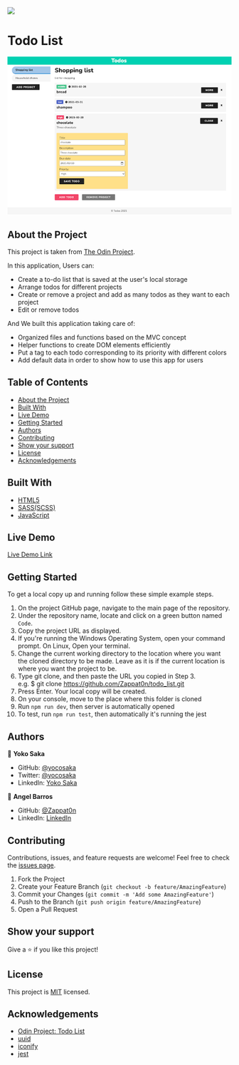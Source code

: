 ![](https://img.shields.io/badge/Microverse-blueviolet)
# Todo List
![Top Page Screenshot](./screenshot.png)


## About the Project

This project is taken from [The Odin Project](https://www.theodinproject.com/courses/javascript/lessons/todo-list).

In this application, Users can:
- Create a to-do list that is saved at the user's local storage
- Arrange todos for different projects
- Create or remove a project and add as many todos as they want to each project
- Edit or remove todos

And We built this application taking care of:
- Organized files and functions based on the MVC concept
- Helper functions to create DOM elements efficiently
- Put a tag to each todo corresponding to its priority with different colors
- Add default data in order to show how to use this app for users

## Table of Contents

* [About the Project](#about-the-project)
* [Built With](#built-with)
* [Live Demo](#live-demo)
* [Getting Started](#getting-started)
* [Authors](#authors)
* [Contributing](#contributing)
* [Show your support](#show-your-support)
* [License](#license)
* [Acknowledgements](#acknowledgements)

## Built With

* [HTML5](https://en.wikipedia.org/wiki/HTML5)
* [SASS(SCSS)](https://sass-lang.com/)
* [JavaScript](https://en.wikipedia.org/wiki/JavaScript)

## Live Demo

[Live Demo Link](https://mv-todo-list.netlify.app/)


## Getting Started

To get a local copy up and running follow these simple example steps.

1. On the project GitHub page, navigate to the main page of the repository.
2. Under the repository name, locate and click on a green button named `Code`.
3. Copy the project URL as displayed.
4. If you're running the Windows Operating System, open your command prompt. On Linux, Open your terminal.
5. Change the current working directory to the location where you want the cloned directory to be made. Leave as it is if the current location is where you want the project to be.
6. Type git clone, and then paste the URL you copied in Step 3. <br>
e.g. $ git clone https://github.com/Zappat0n/todo_list.git
7. Press Enter. Your local copy will be created.
8. On your console, move to the place where this folder is cloned
9. Run `npm run dev`, then server is automatically opened
10. To test, run `npm run test`, then automatically it's running the jest

## Authors

👤 **Yoko Saka**

- GitHub: [@yocosaka](https://github.com/yocosaka)
- Twitter: [@yocosaka](https://twitter.com/yocosaka)
- LinkedIn: [Yoko Saka](https://www.linkedin.com/in/yokosaka)


👤 **Angel Barros**

- GitHub: [@Zappat0n](https://github.com/Zappat0n)
- LinkedIn: [LinkedIn](https://www.linkedin.com/in/angel-barros/)

## Contributing

Contributions, issues, and feature requests are welcome!
Feel free to check the [issues page](../../issues).

1. Fork the Project
2. Create your Feature Branch (`git checkout -b feature/AmazingFeature`)
3. Commit your Changes (`git commit -m 'Add some AmazingFeature'`)
4. Push to the Branch (`git push origin feature/AmazingFeature`)
5. Open a Pull Request


## Show your support

Give a ⭐️ if you like this project!


## License

This project is [MIT](./LICENSE) licensed.


## Acknowledgements
* [Odin Project: Todo List](https://www.theodinproject.com/courses/javascript/lessons/todo-list)
* [uuid](https://github.com/uuidjs/uuid)
* [iconify](https://iconify.design/icon-sets/)
* [jest](https://jestjs.io/)
